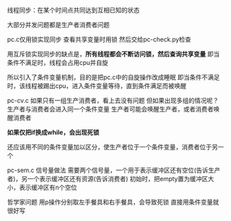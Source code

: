 线程同步：在某个时间点共同达到互相已知的状态

大部分并发问题都是生产者消费者问题

pc.c仅用锁实现同步
查看共享变量时用锁
然后交给pc-check.py检查

用互斥锁实现同步的缺点是，**所有线程都会不断访问锁，然后查询共享变量**
即当条件不满足时，线程会占用cpu并自旋

所以引入了条件变量机制，目的是把pc.c中的自旋操作改成睡眠
即当条件不满足时，该线程被踢出cpu，进入条件变量等待，直到条件满足而被唤醒

pc-cv.c
如果只有一组生产消费者，看上去没有问题
但如果出现多组的情况呢？
生产者与消费者会进入同一个条件变量
生产者可能会唤醒生产者，或者消费者唤醒消费者

**如果仅把if换成while，会出现死锁**

还应该用不同的条件变量加以区分，使生产者位于一个条件变量，消费者位于另一个

pc-sem.c
信号量做法
需要两个信号量，一个用于表示缓冲区还有空位(告诉生产者)，另一个表示缓冲区还有资源(告诉消费者)
初始时，把empty置为缓冲区大小，表示缓冲区有n个空位

哲学家问题
用p操作分别取左手餐具和右手餐具，会导致死锁
直接用条件变量就很好写